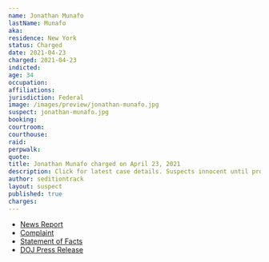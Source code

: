 ```yaml
---
name: Jonathan Munafo
lastName: Munafo
aka:
residence: New York
status: Charged
date: 2021-04-23
charged: 2021-04-23
indicted:
age: 34
occupation:
affiliations:
jurisdiction: Federal
image: /images/preview/jonathan-munafo.jpg
suspect: jonathan-munafo.jpg
booking:
courtroom:
courthouse:
raid:
perpwalk:
quote:
title: Jonathan Munafo charged on April 23, 2021
description: Click for latest case details. Suspects innocent until proven guilty.
author: seditiontrack
layout: suspect
published: true
charges:
---
```


- [News Report](https://www.orlandosentinel.com/news/breaking-news/os-ne-jonathan-munafo-us-capitol-riot-20210427-cmz7ovdhejeefm2unzdns4aqzy-story.html)
- [Complaint](https://www.justice.gov/usao-dc/case-multi-defendant/file/1389811/download)
- [Statement of Facts](https://www.justice.gov/usao-dc/case-multi-defendant/file/1389816/download)
- [DOJ Press Release](https://www.justice.gov/usao-dc/pr/new-york-man-arrested-assaulting-law-enforcement-during-jan-6-capitol-breach)